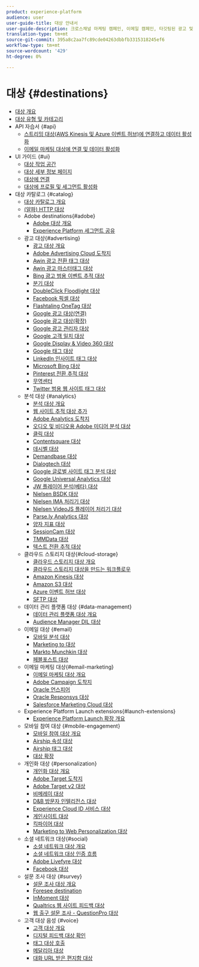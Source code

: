 ```yaml
---
product: experience-platform
audience: user
user-guide-title: 대상 안내서
user-guide-description: 크로스채널 마케팅 캠페인, 이메일 캠페인, 타깃팅된 광고 및 기타 많은 사용 사례를 위해 알려진 데이터와 알 수 없는 데이터를 활성화합니다.
translation-type: tm+mt
source-git-commit: 395a8c2aa7fc89cde04263dbbfb3315318245ef6
workflow-type: tm+mt
source-wordcount: '429'
ht-degree: 0%

---
```



# 대상 {#destinations}

* [대상 개요](./home.md)
* [대상 유형 및 카테고리](./destination-types.md)
* API 자습서 {#api}
   * [스트리밍 대상(AWS Kinesis 및 Azure 이벤트 허브)에 연결하고 데이터 활성화](./api/streaming-destinations.md)
   * [이메일 마케팅 대상에 연결 및 데이터 활성화](./api/email-marketing.md)
* UI 가이드 {#ui}
   * [대상 작업 공간](./ui/destinations-workspace.md)
   * [대상 세부 정보 페이지](./ui/destination-details-page.md)
   * [대상에 연결](./ui/connect-destination.md)
   * [대상에 프로필 및 세그먼트 활성화](./ui/activate-destinations.md)
* 대상 카탈로그 {#catalog}
   * [대상 카탈로그 개요](./catalog/overview.md)
   * [ (알파) HTTP 대상](./catalog/http-destination.md)
   * Adobe destinations{#adobe}
      * [Adobe 대상 개요](./catalog/adobe/overview.md)
      * [Experience Platform 세그먼트 공유](https://docs.adobe.com/help/en/audience-manager/user-guide/implementation-integration-guides/integration-experience-platform/aam-aep-audience-sharing.html)
   * 광고 대상{#advertising}
      * [광고 대상 개요](./catalog/advertising/overview.md)
      * [Adobe Advertising Cloud 도착지](./catalog/advertising/adobe-advertising-cloud.md)
      * [Awin 광고 전환 태그 대상](./catalog/advertising/awin-conversiontag.md)
      * [Awin 광고 마스터태그 대상](./catalog/advertising/awin-mastertag.md)
      * [Bing 광고 범용 이벤트 추적 대상](./catalog/advertising/bing-ads.md)
      * [분기 대상](./catalog/advertising/branch.md)
      * [DoubleClick Floodlight 대상](./catalog/advertising/doubleclick-floodlight.md)
      * [Facebook 픽셀 대상](./catalog/advertising/facebook-pixel.md)
      * [Flashtaling OneTag 대상](./catalog/advertising/flashtalking.md)
      * [Google 광고 대상(연결)](./catalog/advertising/google-ads-destination.md)
      * [Google 광고 대상(확장)](./catalog/advertising/google-ads-extension.md)
      * [Google 광고 관리자 대상](./catalog/advertising/google-ad-manager.md)
      * [Google 고객 일치 대상](./catalog/advertising/google-customer-match.md)
      * [Google Display &amp; Video 360 대상](./catalog/advertising/google-dv360.md)
      * [Google 태그 대상](./catalog/advertising/gtag-advertising.md)
      * [LinkedIn 인사이트 태그 대상](./catalog/advertising/linkedin.md)
      * [Microsoft Bing 대상](./catalog/advertising/bing.md)
      * [Pinterest 전환 추적 대상](./catalog/advertising/pinterest.md)
      * [무역센터](./catalog/advertising/tradedesk.md)
      * [Twitter 범용 웹 사이트 태그 대상](./catalog/advertising/twitter-uwt.md)
   * 분석 대상 {#analytics}
      * [분석 대상 개요](./catalog/analytics/overview.md)
      * [웹 사이트 추적 대상 추가](./catalog/analytics/adform.md)
      * [Adobe Analytics 도착지](./catalog/analytics/adobe-analytics.md)
      * [오디오 및 비디오용 Adobe 미디어 분석 대상](./catalog/analytics/adobe-video-analytics.md)
      * [클릭 대상](./catalog/analytics/clicktale.md)
      * [Contentsquare 대상](./catalog/analytics/contentsquare.md)
      * [데시벨 대상](./catalog/analytics/decibel.md)
      * [Demandbase 대상](./catalog/analytics/demandbase.md)
      * [Dialogtech 대상](./catalog/analytics/dialogtech.md)
      * [Google 글로벌 사이트 태그 분석 대상](./catalog/analytics/gtag-analytics.md)
      * [Google Universal Analytics 대상](./catalog/analytics/google-universal-analytics.md)
      * [JW 플레이어 분석(베타) 대상](./catalog/analytics/jw-player-analytics.md)
      * [Nielsen BSDK 대상](./catalog/analytics/nielsen-bsdk.md)
      * [Nielsen IMA 처리기 대상](./catalog/analytics/nielsen-ima.md)
      * [Nielsen VideoJS 플레이어 처리기 대상](./catalog/analytics/nielsen-videojs.md)
      * [Parse.ly Analytics 대상](./catalog/analytics/parsely.md)
      * [양자 지표 대상](./catalog/analytics/quantum-metric.md)
      * [SessionCam 대상](./catalog/analytics/sessioncam.md)
      * [TMMData 대상](./catalog/analytics/tmmdata.md)
      * [텍스트 전환 추적 대상](./catalog/analytics/yext.md)
   * 클라우드 스토리지 대상{#cloud-storage}
      * [클라우드 스토리지 대상 개요](./catalog/cloud-storage/overview.md)
      * [클라우드 스토리지 대상을 만드는 워크플로우](./catalog/cloud-storage/workflow.md)
      * [Amazon Kinesis 대상](./catalog/cloud-storage/amazon-kinesis.md)
      * [Amazon S3 대상](./catalog/cloud-storage/amazon-s3.md)
      * [Azure 이벤트 허브 대상](./catalog/cloud-storage/azure-event-hubs.md)
      * [SFTP 대상](./catalog/cloud-storage/sftp.md)
   * 데이터 관리 플랫폼 대상 {#data-management}
      * [데이터 관리 플랫폼 대상 개요](./catalog/data-management/overview.md)
      * [Audience Manager DIL 대상](./catalog/data-management/aam-dil-extension.md)
   * 이메일 대상 {#email}
      * [모바일 분석 대상](./catalog/email/bizible.md)
      * [Marketing to 대상](./catalog/email/marketo.md)
      * [Markto Munchkin 대상](./catalog/email/marketo-munchkin.md)
      * [페블포스트 대상](./catalog/email/pebblepost.md)
   * 이메일 마케팅 대상{#email-marketing}
      * [이메일 마케팅 대상 개요](./catalog/email-marketing/overview.md)
      * [Adobe Campaign 도착지](./catalog/email-marketing/adobe-campaign.md)
      * [Oracle 언스피어](./catalog/email-marketing/oracle-eloqua.md)
      * [Oracle Responsys 대상](./catalog/email-marketing/oracle-responsys.md)
      * [Salesforce Marketing Cloud 대상](./catalog/email-marketing/salesforce-marketing-cloud.md)
   * Experience Platform Launch extensions{#launch-extensions}
      * [Experience Platform Launch 확장 개요](./catalog/launch-extensions/overview.md)
   * 모바일 참여 대상 {#mobile-engagement}
      * [모바일 참여 대상 개요](./catalog/mobile-engagement/overview.md)
      * [Airship 속성 대상](./catalog/mobile-engagement/airship-attributes.md)
      * [Airship 태그 대상](./catalog/mobile-engagement/airship-tags.md)
      * [대상 확장](./catalog/mobile-engagement/braze.md)
   * 개인화 대상 {#personalization}
      * [개인화 대상 개요](./catalog/personalization/overview.md)
      * [Adobe Target 도착지](./catalog/personalization/adobe-target.md)
      * [Adobe Target v2 대상](./catalog/personalization/adobe-target-v2.md)
      * [비메레이 대상](./catalog/personalization/beemray.md)
      * [D&amp;B 방문자 인텔리전스 대상](./catalog/personalization/dnb.md)
      * [Experience Cloud ID 서비스 대상](./catalog/personalization/adobe-ecid.md)
      * [게인사이트 대상](./catalog/personalization/gainsight.md)
      * [킥파이어 대상](./catalog/personalization/kickfire.md)
      * [Marketing to Web Personalization 대상](./catalog/personalization/marketo-web-personalization.md)
   * 소셜 네트워크 대상{#social}
      * [소셜 네트워크 대상 개요](./catalog/social/overview.md)
      * [소셜 네트워크 대상 인증 흐름](./catalog/social/workflow.md)
      * [Adobe Livefyre 대상](./catalog/social/adobe-livefyre.md)
      * [Facebook 대상](./catalog/social/facebook.md)
   * 설문 조사 대상 {#survey}
      * [설문 조사 대상 개요](./catalog/survey/overview.md)
      * [Foresee destination](./catalog/survey/foresee.md)
      * [InMoment 대상](./catalog/survey/inmoment.md)
      * [Qualtrics 웹 사이트 피드백 대상](./catalog/survey/qualtrics.md)
      * [웹 출구 설문 조사 - QuestionPro 대상](./catalog/survey/web-intercept-surveys.md)
   * 고객 대상 음성 {#voice}
      * [고객 대상 개요](./catalog/voice/overview.md)
      * [디지털 피드백 대상 확인](./catalog/voice/confirmit-digital-feedback.md)
      * [태그 대상 호출](./catalog/voice/invoca.md)
      * [메달리아 대상](./catalog/voice/medallia.md)
      * [대화 URL 받은 편지함 대상](./catalog/voice/talkurl.md)